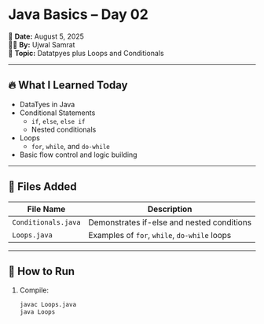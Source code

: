 # Java Basics – Day 02

📅 **Date:** August 5, 2025  
🧑‍💻 **By:** Ujwal Samrat  
📁 **Topic:** Datatpyes plus Loops and Conditionals

---

## 🔥 What I Learned Today
- DataTyes in Java
- Conditional Statements
  - `if`, `else`, `else if`
  - Nested conditionals
- Loops
  - `for`, `while`, and `do-while`
- Basic flow control and logic building

---

## 📂 Files Added

| File Name         | Description                              |
|------------------|------------------------------------------|
| `Conditionals.java` | Demonstrates if-else and nested conditions |
| `Loops.java`        | Examples of `for`, `while`, `do-while` loops |

---

## 🚀 How to Run

1. Compile:
   ```bash
   javac Loops.java
   java Loops

